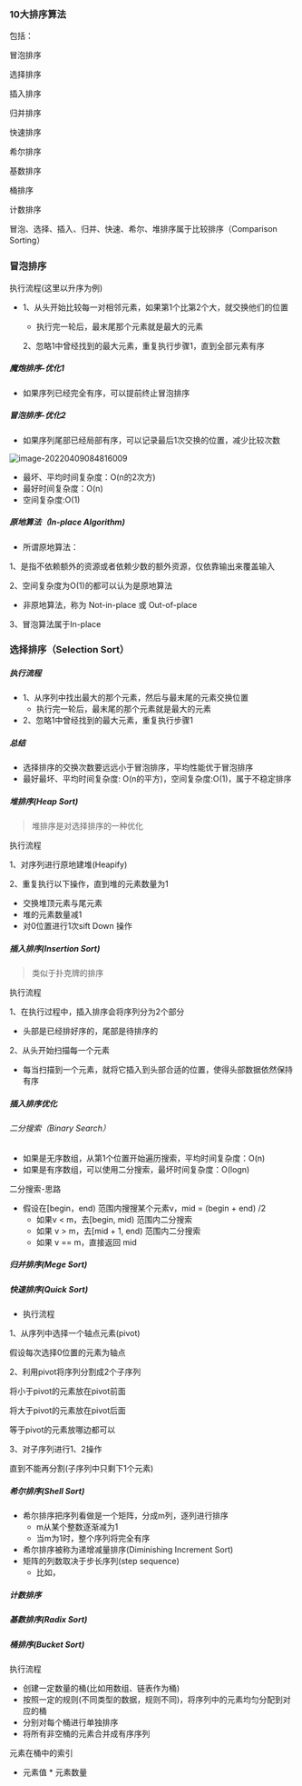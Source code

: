### 10大排序算法

包括：

冒泡排序

选择排序

插入排序

归并排序

快速排序

希尔排序

基数排序

桶排序

计数排序

冒泡、选择、插入、归并、快速、希尔、堆排序属于比较排序（Comparison Sorting）

### 冒泡排序

执行流程(这里以升序为例)

* 1、从头开始比较每一对相邻元素，如果第1个比第2个大，就交换他们的位置

  * 执行完一轮后，最末尾那个元素就是最大的元素

  2、忽略1中曾经找到的最大元素，重复执行步骤1，直到全部元素有序

##### 魔炮排序-优化1

* 如果序列已经完全有序，可以提前终止冒泡排序

##### 冒泡排序-优化2

* 如果序列尾部已经局部有序，可以记录最后1次交换的位置，减少比较次数

![image-20220409084816009](/Users/guo/Notes/学习算法与数据结构笔记/images/10大排序_冒泡_优化2.png)

* 最坏、平均时间复杂度：O(n的2次方)
* 最好时间复杂度：O(n)
* 空间复杂度:O(1)

##### 原地算法（In-place Algorithm)

* 所谓原地算法：

1、是指不依赖额外的资源或者依赖少数的额外资源，仅依靠输出来覆盖输入

2、空间复杂度为O(1)的都可以认为是原地算法

* 非原地算法，称为 Not-in-place 或 Out-of-place

3、冒泡算法属于In-place

### 选择排序（Selection Sort）

##### 执行流程
* 1、从序列中找出最大的那个元素，然后与最末尾的元素交换位置
  * 执行完一轮后，最末尾的那个元素就是最大的元素
* 2、忽略1中曾经找到的最大元素，重复执行步骤1

##### 总结

* 选择排序的交换次数要远远小于冒泡排序，平均性能优于冒泡排序
* 最好最坏、平均时间复杂度: O(n的平方)，空间复杂度:O(1)，属于不稳定排序

##### 堆排序(Heap Sort)

> 堆排序是对选择排序的一种优化

执行流程

1、对序列进行原地建堆(Heapify)

2、重复执行以下操作，直到堆的元素数量为1

* 交换堆顶元素与尾元素
* 堆的元素数量减1
* 对0位置进行1次sift Down 操作

##### 插入排序(Insertion Sort)

> 类似于扑克牌的排序

执行流程

1、在执行过程中，插入排序会将序列分为2个部分

* 头部是已经排好序的，尾部是待排序的

2、从头开始扫描每一个元素

* 每当扫描到一个元素，就将它插入到头部合适的位置，使得头部数据依然保持有序

##### 插入排序优化

###### 二分搜索（Binary Search）

* 如果是无序数组，从第1个位置开始遍历搜索，平均时间复杂度：O(n)
* 如果是有序数组，可以使用二分搜索，最坏时间复杂度：O(logn)

二分搜索-思路

* 假设在[begin，end) 范围内搜搜某个元素v，mid = (begin + end) /2
  * 如果v < m，去[begin, mid) 范围内二分搜索
  * 如果 v > m，去[mid + 1, end) 范围内二分搜索
  * 如果 v == m，直接返回 mid



##### 归并排序(Mege Sort)

##### 快速排序(Quick Sort)

* 执行流程

1、从序列中选择一个轴点元素(pivot)

假设每次选择0位置的元素为轴点

2、利用pivot将序列分割成2个子序列

将小于pivot的元素放在pivot前面

将大于pivot的元素放在pivot后面

等于pivot的元素放哪边都可以

3、对子序列进行1、2操作

直到不能再分割(子序列中只剩下1个元素)

##### 希尔排序(Shell Sort)

* 希尔排序把序列看做是一个矩阵，分成m列，逐列进行排序
  * m从某个整数逐渐减为1
  * 当m为1时，整个序列将完全有序
* 希尔排序被称为递增减量排序(Diminishing Increment Sort)
* 矩阵的列数取决于步长序列(step sequence)
  * 比如，

##### 计数排序

##### 基数排序(Radix Sort)

##### 桶排序(Bucket Sort)

执行流程

* 创建一定数量的桶(比如用数组、链表作为桶)
* 按照一定的规则(不同类型的数据，规则不同)，将序列中的元素均匀分配到对应的桶
* 分别对每个桶进行单独排序
* 将所有非空桶的元素合并成有序序列

元素在桶中的索引

* 元素值 * 元素数量

